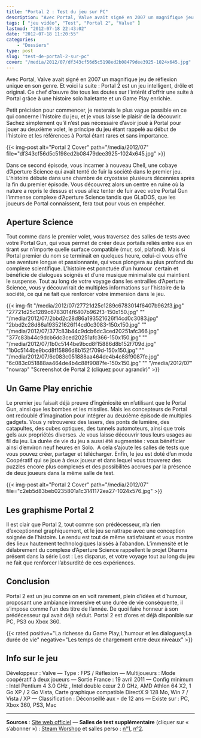 ```yaml
---
title: "Portal 2 : Test du jeu sur PC"
description: "Avec Portal, Valve avait signé en 2007 un magnifique jeu de réflexion unique en son genre. Et voici la suite : Portal 2 !"
tags: [ "jeu vidéo", "Test", "Portal 2", "Valve" ]
lastmod: "2012-07-18 22:43:02"
date: "2012-07-18 11:20:55"
categories:
    - "Dossiers"
type: post
slug: "test-de-portal-2-sur-pc"
cover: "/media/2012/07/df343cf56d5c5198ed2b08479dee3925-1024x645.jpg"
---
```


Avec Portal, Valve avait signé en 2007 un magnifique jeu de réflexion unique en son genre. Et voici la suite : Portal 2 est un jeu intelligent, drôle et original. Ce chef d’œuvre ôte tous les doutes sur l'intérêt d'offrir une suite à Portal grâce à une histoire solo haletante et un Game Play enrichie.

<!--more-->

Petit précision pour commencer, je resterais le plus vague possible en ce qui concerne l’histoire du jeu, et je vous laisse le plaisir de la découvrir. Sachez simplement qu’il n’est pas nécessaire d’avoir joué à Portal pour jouer au deuxième volet, le principe du jeu étant rappelé au début de l’histoire et les références à Portal étant rares et sans importance.

{{< img-post alt="Portal 2 Cover" path="/media/2012/07" file="df343cf56d5c5198ed2b08479dee3925-1024x645.jpg" >}}

Dans ce second épisode, vous incarner à nouveau Chell, une cobaye d’Aperture Science qui avait tenté de fuir la société dans le premier jeu. L’histoire débute dans une chambre de cryostase plusieurs décennies après la fin du premier épisode. Vous découvrez alors un centre en ruine où la nature a repris le dessus et vous allez tenter de fuir avec votre Portal Gun l’immense complexe d’Aperture Science tandis que GLaDOS, que les joueurs de Portal connaissent, fera tout pour vous en empêcher.

## Aperture Science

Tout comme dans le premier volet, vous traversez des salles de tests avec votre Portal Gun, qui vous permet de créer deux portails reliés entre eux en tirant sur n’importe quelle surface compatible (mur, sol, plafond). Mais si Portal premier du nom se terminait en quelques heure, celui-ci vous offre une aventure longue et passionnante, qui vous plongera au plus profond du complexe scientifique. L’histoire est ponctuée d’un humour  certain et bénéficie de dialogues soignés et d’une musique minimaliste qui maintient le suspense. Tout au long de votre voyage dans les entrailles d’Aperture Science, vous y découvrirait de multiples informations sur l’histoire de la société, ce qui ne fait que renforcer votre immersion dans le jeu.

{{< img-fit
    "/media/2012/07/27721d25c1289c6783014f6407b962f3.jpg" "27721d25c1289c6783014f6407b962f3-150x150.jpg" ""
    "/media/2012/07/2bbd2c28d86a193521626f14cd0c3083.jpg" "2bbd2c28d86a193521626f14cd0c3083-150x150.jpg" ""
    "/media/2012/07/377c83b44c9dcb6dc3ced20251afc366.jpg" "377c83b44c9dcb6dc3ced20251afc366-150x150.jpg" ""
    "/media/2012/07/1b0c5144be9bcd8f15886d8b152f709d.jpg" "1b0c5144be9bcd8f15886d8b152f709d-150x150.jpg" ""
    "/media/2012/07/6c083c051888aa464de4b4c88f9087fe.jpg" "6c083c051888aa464de4b4c88f9087fe-150x150.jpg" ""
    "/media/2012/07" "nowrap"
    "Screenshot de Portal 2 (cliquez pour agrandir)" >}}

## Un Game Play enrichie

Le premier jeu faisait déjà preuve d’ingéniosité en n’utilisant que le Portal Gun, ainsi que les bombes et les missiles. Mais les concepteurs de Portal ont redoublé d’imagination pour intégrer au deuxième épisode de multiples gadgets. Vous y retrouverez des lasers, des ponts de lumière, des catapultes, des cubes optiques, des tunnels automoteurs, ainsi que trois gels aux propriétés diverses. Je vous laisse découvrir tous leurs usages au fil du jeu. La durée de vie du jeu a aussi été augmentée : vous bénéficier ainsi d’environ neuf heures en Solo.  A cela s’ajoute les salles de tests que vous pouvez créer, partager et télécharger. Enfin, le jeu est doté d’un mode Coopératif qui se joue à deux joueur et dans lequel vous trouverez des puzzles encore plus complexes et des possibilités accrues par la présence de deux joueurs dans la même salle de test.

{{< img-post alt="Portal 2 Cover" path="/media/2012/07" file="c2eb5d83beb0235801a1c3141172ea27-1024x576.jpg" >}}

## Les graphisme Portal 2

Il est clair que Portal 2, tout comme son prédécesseur, n’a rien d’exceptionnel graphiquement, et le jeu se rattrape avec une conception soignée de l’histoire. Le rendu est tout de même satisfaisant et vous montre des lieux hautement technologiques laissés à l’abandon. L’immensité et le délabrement du complexe d’Aperture Science rappellent le projet Dharma présent dans la série Lost : Les disparus, et votre voyage tout au long du jeu ne fait que renforcer l’absurdité de ces expériences.

## Conclusion

Portal 2 est un jeu comme on en voit rarement, plein d’idées et d’humour, proposant une ambiance immersive et une durée de vie conséquente, il s’impose comme l’un des titre de l’année. De quoi faire honneur à son prédécesseur qui avait déjà séduit. Portal 2 est d’ores et déjà disponible sur PC, PS3 ou Xbox 360.

{{< rated
    positive="La richesse du Game Play;L’humour et les dialogues;La durée de vie"
    negative="Les temps de chargement entre deux niveaux"
    >}}

## Info sur le jeu

Développeur : Valve — Type : FPS / Réflexion — Multijoueurs : Mode coopératif à deux joueurs — Sortie France : 19 avril 2011 — Config minimum : Intel Pentium 4 3.0 GHz , Intel double cœur 2.0 GHz, AMD Athlon 64 X2, 1 Go XP / 2 Go Vista, Carte graphique compatible DirectX 9 128 Mo, Win 7 / Vista / XP — Classification : Déconseillé aux - de 12 ans — Existe sur : PC, Xbox 360, PS3, Mac

---

**Sources** : [Site web officiel](http://www.thinkwithportals.com/) — **Salles de test supplémentaire** (cliquer sur « s’abonner ») : [Steam Worshop](http://steamcommunity.com/workshop/browse?appid=620&browsesort=trend) et salles perso : [n°1](http://steamcommunity.com/sharedfiles/filedetails/?id=83301914), [n°2](http://steamcommunity.com/sharedfiles/filedetails/?id=83341188).